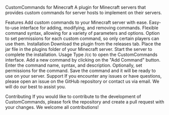 CustomCommands for Minecraft
A plugin for Minecraft servers that provides custom commands for server hosts to implement on their servers.

Features
Add custom commands to your Minecraft server with ease.
Easy-to-use interface for adding, modifying, and removing commands.
Flexible command syntax, allowing for a variety of parameters and options.
Option to set permissions for each custom command, so only certain players can use them.
Installation
Download the plugin from the releases tab.
Place the jar file in the plugins folder of your Minecraft server.
Start the server to complete the installation.
Usage
Type /cc to open the CustomCommands interface.
Add a new command by clicking on the "Add Command" button.
Enter the command name, syntax, and description.
Optionally, set permissions for the command.
Save the command and it will be ready to use on your server.
Support
If you encounter any issues or have questions, please open an issue on the GitHub repository or contact us via email. We will do our best to assist you.

Contributing
If you would like to contribute to the development of CustomCommands, please fork the repository and create a pull request with your changes. We welcome all contributions!

